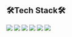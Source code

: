 ## 🛠Tech Stack🛠
<img src="https://img.shields.io/badge/Java-007396?style=flat-square&logo=Java&logoColor=white"></a>
<img src="https://img.shields.io/badge/Spring-6DB33F?style=flat-square&logo=Spring&logoColor=white"></a>
<img src="https://img.shields.io/badge/Python-3776AB?style=flat-square&logo=Python&logoColor=white"></a>
<img src="https://img.shields.io/badge/JavaScript-F7DF1E?style=flat-square&logo=JavaScript&logoColor=white"></a>
<img src="https://img.shields.io/badge/Oracle-F80000?style=flat-square&logo=Oracle&logoColor=white   "></a>
<img src="https://img.shields.io/badge/MySQL-4479A1?style=flat-square&logo=Mysql&logoColor=white">

